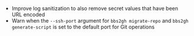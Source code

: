 - Improve log sanitization to also remove secret values that have been URL encoded
- Warn when the `--ssh-port` argument for `bbs2gh migrate-repo` and `bbs2gh generate-script` is set to the default port for Git operations
